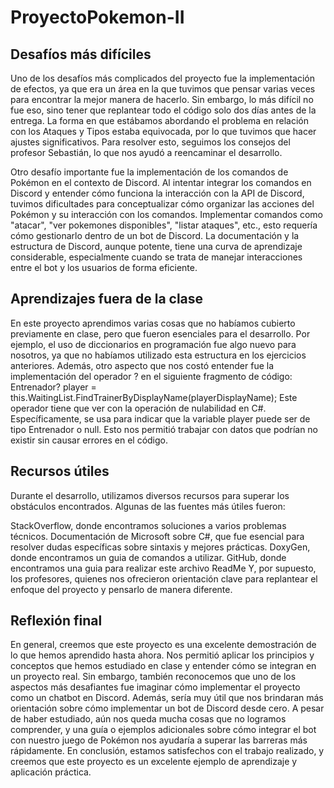 # ProyectoPokemon-II

## Desafíos más difíciles
Uno de los desafíos más complicados del proyecto fue la implementación de efectos, ya que era un área en la que tuvimos que pensar varias veces para encontrar la 
mejor manera de hacerlo. Sin embargo, lo más difícil no fue eso, sino tener que replantear todo el código solo dos días antes de la entrega. 
La forma en que estábamos abordando el problema en relación con los Ataques y Tipos estaba equivocada, por lo que tuvimos que hacer ajustes significativos. 
Para resolver esto, seguimos los consejos del profesor Sebastián, lo que nos ayudó a reencaminar el desarrollo.

Otro desafío importante fue la implementación de los comandos de Pokémon en el contexto de Discord. Al intentar integrar los comandos en Discord y entender 
cómo funciona la interacción con la API de Discord, tuvimos dificultades para conceptualizar cómo organizar las acciones del Pokémon y su interacción con los comandos. 
Implementar comandos como "atacar", "ver pokemones disponibles", "listar ataques", etc., esto requería cómo gestionarlo 
dentro de un bot de Discord. 
La documentación y la estructura de Discord, aunque potente, tiene una curva de aprendizaje considerable, especialmente cuando se trata de 
manejar interacciones entre el bot y los usuarios de forma eficiente.

## Aprendizajes fuera de la clase
En este proyecto aprendimos varias cosas que no habíamos cubierto previamente en clase, pero que fueron esenciales para el desarrollo. 
Por ejemplo, el uso de diccionarios en programación fue algo nuevo para nosotros, ya que no habíamos utilizado esta estructura en los ejercicios anteriores. 
Además, otro aspecto que nos costó entender fue la implementación del operador ? en el siguiente fragmento de código:
Entrenador? player = this.WaitingList.FindTrainerByDisplayName(playerDisplayName);
Este operador tiene que ver con la operación de nulabilidad en C#. Específicamente, se usa para indicar que la variable player puede ser de tipo Entrenador o null. 
Esto nos permitió trabajar con datos que podrían no existir sin causar errores en el código.

## Recursos útiles
Durante el desarrollo, utilizamos diversos recursos para superar los obstáculos encontrados. Algunas de las fuentes más útiles fueron:

StackOverflow, donde encontramos soluciones a varios problemas técnicos.
Documentación de Microsoft sobre C#, que fue esencial para resolver dudas específicas sobre sintaxis y mejores prácticas.
DoxyGen, donde encontramos un guia de comandos a utilizar.
GitHub, donde encontramos una guia para realizar este archivo ReadMe
Y, por supuesto, los profesores, quienes nos ofrecieron orientación clave para replantear el enfoque del proyecto y pensarlo de manera diferente.

## Reflexión final
En general, creemos que este proyecto es una excelente demostración de lo que hemos aprendido hasta ahora. Nos permitió aplicar los principios y 
conceptos que hemos estudiado en clase y entender cómo se integran en un proyecto real.
Sin embargo, también reconocemos que uno de los aspectos más desafiantes fue imaginar cómo implementar el proyecto como un chatbot en Discord. 
Además, sería muy útil que nos brindaran más orientación sobre cómo implementar un bot de Discord desde cero. A pesar de haber estudiado, 
aún nos queda mucha cosas que no logramos comprender, y una guía o ejemplos adicionales sobre cómo integrar el bot con nuestro juego de Pokémon nos 
ayudaría a superar las barreras más rápidamente.
En conclusión, estamos satisfechos con el trabajo realizado, y creemos que este proyecto es un excelente ejemplo de aprendizaje y aplicación práctica.